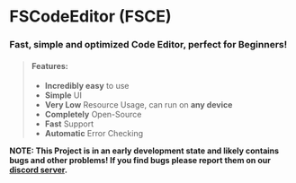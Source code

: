 # FSCodeEditor (FSCE)
### Fast, simple and optimized Code Editor, perfect for Beginners!

> #### Features:
> - **Incredibly easy** to use
> - **Simple** UI
> - **Very Low** Resource Usage, can run on **any device**
> - **Completely** Open-Source
> - **Fast** Support
> - **Automatic** Error Checking

**NOTE: This Project is in an early development state and likely contains bugs and other problems! If you find bugs please report them on our [discord server](https://we-did-not-create-a-discord-server-yet.sorry).**